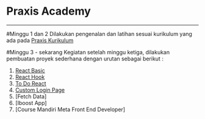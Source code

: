 # Praxis Academy
***
#Minggu 1 dan 2
Dilakukan pengenalan dan latihan sesuai kurikulum yang ada pada [Praxis Kurikulum](https://github.com/praxis-academy/akademik/tree/v2.0/kurikulum)

#Minggu 3 - sekarang
Kegiatan setelah minggu ketiga, dilakukan pembuatan proyek sederhana dengan urutan sebagai berikut :
1. [React Basic](https://github.com/ibnunajib07/my-app-react-basic)
2. [React Hook](https://github.com/ibnunajib07/my-app-2-react-hook)
3. [To Do React](https://github.com/ibnunajib07/to-do-react)
4. [Custom Login Page](https://github.com/ibnunajib07/login-najeeeb)
5. [Fetch Data]
6. [Iboost App]
7. [Course Mandiri Meta Front End Developer]
